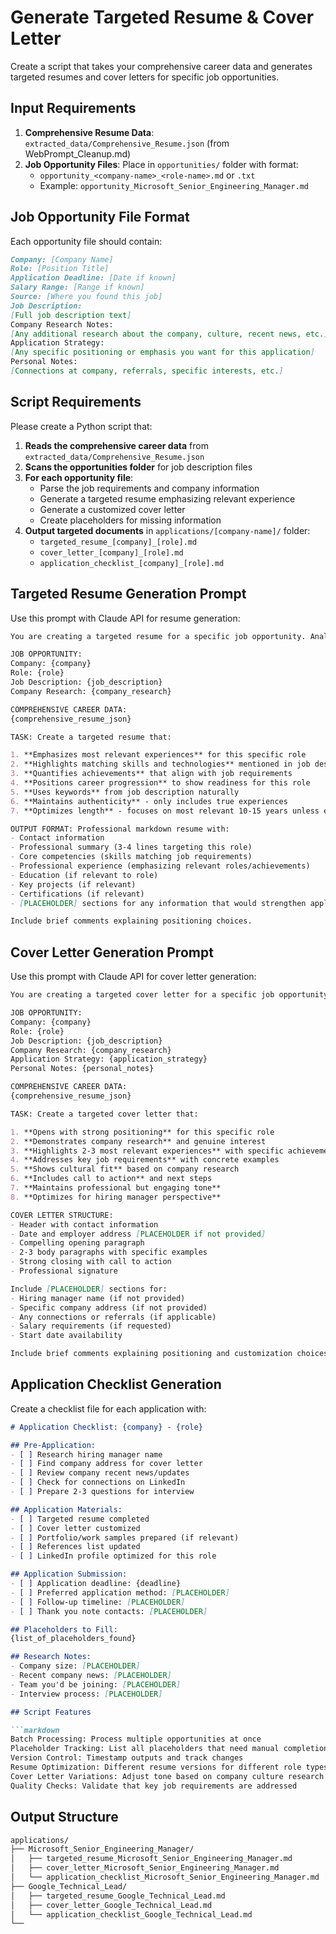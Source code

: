# Generate Targeted Resume & Cover Letter

Create a script that takes your comprehensive career data and generates targeted resumes and cover letters for specific job opportunities.

## Input Requirements

1. **Comprehensive Resume Data**: `extracted_data/Comprehensive_Resume.json` (from WebPrompt_Cleanup.md)
2. **Job Opportunity Files**: Place in `opportunities/` folder with format:
   - `opportunity_<company-name>_<role-name>.md` or `.txt`
   - Example: `opportunity_Microsoft_Senior_Engineering_Manager.md`

## Job Opportunity File Format 

Each opportunity file should contain:

```markdown
Company: [Company Name]
Role: [Position Title]
Application Deadline: [Date if known]
Salary Range: [Range if known]
Source: [Where you found this job]
Job Description:
[Full job description text]
Company Research Notes:
[Any additional research about the company, culture, recent news, etc.]
Application Strategy:
[Any specific positioning or emphasis you want for this application]
Personal Notes:
[Connections at company, referrals, specific interests, etc.]
```

## Script Requirements

Please create a Python script that:

1. **Reads the comprehensive career data** from `extracted_data/Comprehensive_Resume.json`
2. **Scans the opportunities folder** for job description files
3. **For each opportunity file**:
   - Parse the job requirements and company information
   - Generate a targeted resume emphasizing relevant experience
   - Generate a customized cover letter
   - Create placeholders for missing information
4. **Output targeted documents** in `applications/[company-name]/` folder:
   - `targeted_resume_[company]_[role].md`
   - `cover_letter_[company]_[role].md`
   - `application_checklist_[company]_[role].md`

## Targeted Resume Generation Prompt

Use this prompt with Claude API for resume generation:

```markdown
You are creating a targeted resume for a specific job opportunity. Analyze the job description and comprehensive career data to create a focused, relevant resume.

JOB OPPORTUNITY:
Company: {company}
Role: {role}
Job Description: {job_description}
Company Research: {company_research}

COMPREHENSIVE CAREER DATA:
{comprehensive_resume_json}

TASK: Create a targeted resume that:

1. **Emphasizes most relevant experiences** for this specific role
2. **Highlights matching skills and technologies** mentioned in job description
3. **Quantifies achievements** that align with job requirements
4. **Positions career progression** to show readiness for this role
5. **Uses keywords** from job description naturally
6. **Maintains authenticity** - only includes true experiences
7. **Optimizes length** - focuses on most relevant 10-15 years unless earlier experience is highly relevant

OUTPUT FORMAT: Professional markdown resume with:
- Contact information
- Professional summary (3-4 lines targeting this role)
- Core competencies (skills matching job requirements)
- Professional experience (emphasizing relevant roles/achievements)
- Education (if relevant to role)
- Key projects (if relevant)
- Certifications (if relevant)
- [PLACEHOLDER] sections for any information that would strengthen application but isn't in career data

Include brief comments explaining positioning choices.
```

## Cover Letter Generation Prompt

Use this prompt with Claude API for cover letter generation:

```markdown
You are creating a targeted cover letter for a specific job opportunity. Analyze the job description and career data to create a compelling, personalized cover letter.

JOB OPPORTUNITY:
Company: {company}
Role: {role}
Job Description: {job_description}
Company Research: {company_research}
Application Strategy: {application_strategy}
Personal Notes: {personal_notes}

COMPREHENSIVE CAREER DATA:
{comprehensive_resume_json}

TASK: Create a targeted cover letter that:

1. **Opens with strong positioning** for this specific role
2. **Demonstrates company research** and genuine interest
3. **Highlights 2-3 most relevant experiences** with specific achievements
4. **Addresses key job requirements** with concrete examples
5. **Shows cultural fit** based on company research
6. **Includes call to action** and next steps
7. **Maintains professional but engaging tone**
8. **Optimizes for hiring manager perspective**

COVER LETTER STRUCTURE:
- Header with contact information
- Date and employer address [PLACEHOLDER if not provided]
- Compelling opening paragraph
- 2-3 body paragraphs with specific examples
- Strong closing with call to action
- Professional signature

Include [PLACEHOLDER] sections for:
- Hiring manager name (if not provided)
- Specific company address (if not provided)
- Any connections or referrals (if applicable)
- Salary requirements (if requested)
- Start date availability

Include brief comments explaining positioning and customization choices.
```

## Application Checklist Generation

Create a checklist file for each application with:

```markdown
# Application Checklist: {company} - {role}

## Pre-Application:
- [ ] Research hiring manager name
- [ ] Find company address for cover letter
- [ ] Review company recent news/updates
- [ ] Check for connections on LinkedIn
- [ ] Prepare 2-3 questions for interview

## Application Materials:
- [ ] Targeted resume completed
- [ ] Cover letter customized
- [ ] Portfolio/work samples prepared (if relevant)
- [ ] References list updated
- [ ] LinkedIn profile optimized for this role

## Application Submission:
- [ ] Application deadline: {deadline}
- [ ] Preferred application method: [PLACEHOLDER]
- [ ] Follow-up timeline: [PLACEHOLDER]
- [ ] Thank you note contacts: [PLACEHOLDER]

## Placeholders to Fill:
{list_of_placeholders_found}

## Research Notes:
- Company size: [PLACEHOLDER]
- Recent company news: [PLACEHOLDER]
- Team you'd be joining: [PLACEHOLDER]
- Interview process: [PLACEHOLDER]

## Script Features 

```markdown
Batch Processing: Process multiple opportunities at once
Placeholder Tracking: List all placeholders that need manual completion
Version Control: Timestamp outputs and track changes
Resume Optimization: Different resume versions for different role types
Cover Letter Variations: Adjust tone based on company culture research
Quality Checks: Validate that key job requirements are addressed
```

## Output Structure

```markdown
applications/
├── Microsoft_Senior_Engineering_Manager/
│   ├── targeted_resume_Microsoft_Senior_Engineering_Manager.md
│   ├── cover_letter_Microsoft_Senior_Engineering_Manager.md
│   └── application_checklist_Microsoft_Senior_Engineering_Manager.md
├── Google_Technical_Lead/
│   ├── targeted_resume_Google_Technical_Lead.md
│   ├── cover_letter_Google_Technical_Lead.md
│   └── application_checklist_Google_Technical_Lead.md
└── 
```
